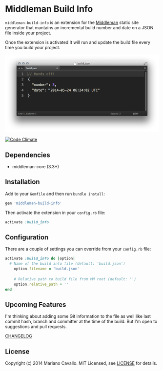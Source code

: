 # Middleman Build Info

`middleman-build-info` is an extension for the [Middleman] static site generator that mantains an incremental build number and date on a JSON file inside your project.

Once the extension is activated It will run and update the build file every time you build your project.

![IMAGE]

[![Code Climate](https://codeclimate.com/github/mcavallo/middleman-build-info.png)](https://codeclimate.com/github/mcavallo/middleman-build-info)

## Dependencies

* middleman-core (3.3+)

## Installation
Add to your `Gemfile` and then run `bundle install`:

```ruby
gem 'middleman-build-info'
```

Then activate the extension in your `config.rb` file:

```ruby
activate :build_info
```

## Configuration

There are a couple of settings you can override from your `config.rb` file:

```ruby
activate :build_info do |option|
  # Name of the build info file (default: 'build.json')
    option.filename = 'build.json'
    
    # Relative path to build file from MM root (default: '')
    option.relative_path = ''
end
```

## Upcoming Features

I'm thinking about adding some Git information to the file as well like last commit hash, branch and committer at the time of the build. But I'm open to suggestions and pull requests.

[CHANGELOG]

## License

Copyright (c) 2014 Mariano Cavallo. MIT Licensed, see [LICENSE] for details.

[middleman]: http://middlemanapp.com
[IMAGE]: https://raw.githubusercontent.com/mcavallo/middleman-build-info/master/middleman-build-info.png
[CHANGELOG]: https://github.com/mcavallo/middleman-build-info/blob/master/CHANGELOG.md
[LICENSE]: https://github.com/mcavallo/middleman-build-info/blob/master/LICENSE.md
